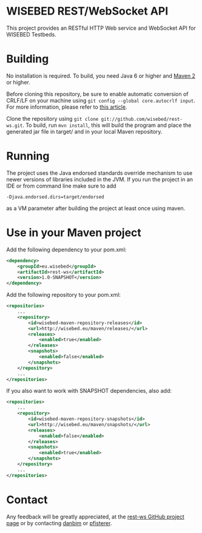 WISEBED REST/WebSocket API
======
This project provides an RESTful HTTP Web service and WebSocket API for WISEBED Testbeds.


Building 
======
No installation is required. To build, you need 
Java 6 or higher and [Maven 2](http://maven.apache.org/) or higher. 

Before cloning this repository, be sure to enable automatic conversion 
of CRLF/LF on your machine using ```git config --global core.autocrlf input```. 
For more information, please refer to [this article](http://help.github.com/dealing-with-lineendings/).

Clone the repository using ```git clone git://github.com/wisebed/rest-ws.git```.
To build, run ```mvn install```, this will build the program and place the 
generated jar file in target/ and in your local Maven repository.

Running
======
The project uses the Java endorsed standards override mechanism to use newer versions of libraries included in the JVM.
If you run the project in an IDE or from command line make sure to add

```
-Djava.endorsed.dirs=target/endorsed
```

as a VM parameter after building the project at least once using maven.

Use in your Maven project
======

Add the following dependency to your pom.xml:

```XML
<dependency>
	<groupId>eu.wisebed</groupId>
	<artifactId>rest-ws</artifactId>
	<version>1.0-SNAPSHOT</version>
</dependency>
```
	
Add the following repository to your pom.xml:

```XML
<repositories>
	...
	<repository>
		<id>wisebed-maven-repository-releases</id>
		<url>http://wisebed.eu/maven/releases/</url>
		<releases>
			<enabled>true</enabled>
		</releases>
		<snapshots>
			<enabled>false</enabled>
		</snapshots>
	</repository>
	...
</repositories>
```
  
If you also want to work with SNAPSHOT dependencies, also add:

```XML
<repositories>
	...
	<repository>
		<id>wisebed-maven-repository-snapshots</id>
		<url>http://wisebed.eu/maven/snapshots/</url>
		<releases>
			<enabled>false</enabled>
		</releases>
		<snapshots>
			<enabled>true</enabled>
		</snapshots>
	</repository>
	...
</repositories>
```

Contact
======
Any feedback will be greatly appreciated, at the
[rest-ws GitHub project page](https://github.com/wisebed/rest-ws)
or by contacting [danbim](mailto:bimschas@itm.uni-luebeck.de) or
[pfisterer](mailto:pfisterer@itm.uni-luebeck.de).

